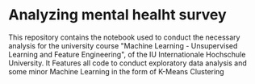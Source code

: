# Analyzing mental healht survey
This repository contains the notebook used to conduct the necessary analysis for the university course "Machine Learning - Unsupervised Learning and Feature Engineering", of the IU Internationale Hochschule University.
It Features all code to conduct exploratory data analysis and some minor Machine Learning in the form of K-Means Clustering
